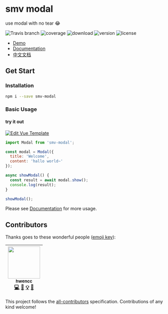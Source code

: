 # smv modal

use modal with no tear 😂

![Travis branch](https://img.shields.io/travis/SME-FE/smv-modal/master.svg?style=flat-square)
![coverage](https://img.shields.io/coveralls/github/SME-FE/smv-modal/master.svg?style=flat-square)
![download](https://img.shields.io/npm/dm/smv-modal.svg?style=flat-square)
![version](https://img.shields.io/npm/v/smv-modal.svg?style=flat-square)
![license](https://img.shields.io/badge/license-mit-green.svg?style=flat-square)

- [Demo](https://sme-fe.github.io/smv-modal/#/)
- [Documentation](https://sme-fe.github.io/website-vmodal/)
- [中文文档](https://sme-fe.github.io/website-vmodal/zh)

## Get Start

### Installation

```bash
npm i --save smv-modal
```

### Basic Usage

#### try it out

[![Edit Vue Template](https://codesandbox.io/static/img/play-codesandbox.svg)](https://codesandbox.io/s/rr66qjz3l4)

```js
import Modal from 'smv-modal';

const modal = Modal({
  title: 'Welcome',
  content: 'hallo world~'
});

async showModal() {
  const result = await modal.show();
  console.log(result);
}

showModal();
```

Please see [Documentation](https://sme-fe.github.io/website-vmodal/) for more usage.
## Contributors

Thanks goes to these wonderful people ([emoji key](https://github.com/kentcdodds/all-contributors#emoji-key)):

<!-- ALL-CONTRIBUTORS-LIST:START - Do not remove or modify this section -->
<!-- prettier-ignore -->
| [<img src="https://avatars3.githubusercontent.com/u/6712767?s=460&v=4" width="100px;"/><br /><sub><b>hwencc</b></sub>](https://github.com/hwen)<br />[💻](https://github.com/hwen/smv-modal/commits?author=hwen "Code") [🤔](#ideas-hwen "Ideas, Planning, & Feedback") [💡](#example-hwen "Examples") [📖](https://github.com/hwen/smv-modal/commits?author=hwen "Documentation") |
| :---: |
<!-- ALL-CONTRIBUTORS-LIST:END -->

This project follows the [all-contributors](https://github.com/kentcdodds/all-contributors) specification. Contributions of any kind welcome!